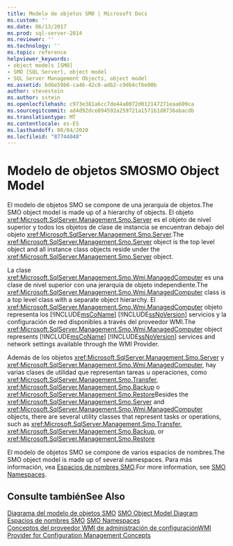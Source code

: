 ```yaml
---
title: Modelo de objetos SMO | Microsoft Docs
ms.custom: ''
ms.date: 06/13/2017
ms.prod: sql-server-2014
ms.reviewer: ''
ms.technology: ''
ms.topic: reference
helpviewer_keywords:
- object models [SMO]
- SMO [SQL Server], object model
- SQL Server Management Objects, object model
ms.assetid: bd6e59b6-ca46-42c0-adb2-c9d64cf6e00b
author: stevestein
ms.author: sstein
ms.openlocfilehash: c973e381a6cc7de44a0072d012147271eaa609ca
ms.sourcegitcommit: ad4d92dce894592a259721a1571b1d8736abacdb
ms.translationtype: MT
ms.contentlocale: es-ES
ms.lasthandoff: 08/04/2020
ms.locfileid: "87744048"
---
```

# <a name="smo-object-model"></a><span data-ttu-id="bea1c-102">Modelo de objetos SMO</span><span class="sxs-lookup"><span data-stu-id="bea1c-102">SMO Object Model</span></span>
  <span data-ttu-id="bea1c-103">El modelo de objetos SMO se compone de una jerarquía de objetos.</span><span class="sxs-lookup"><span data-stu-id="bea1c-103">The SMO object model is made up of a hierarchy of objects.</span></span> <span data-ttu-id="bea1c-104">El objeto <xref:Microsoft.SqlServer.Management.Smo.Server> es el objeto de nivel superior y todos los objetos de clase de instancia se encuentran debajo del objeto <xref:Microsoft.SqlServer.Management.Smo.Server>.</span><span class="sxs-lookup"><span data-stu-id="bea1c-104">The <xref:Microsoft.SqlServer.Management.Smo.Server> object is the top level object and all instance class objects reside under the <xref:Microsoft.SqlServer.Management.Smo.Server> object.</span></span>  
  
 <span data-ttu-id="bea1c-105">La clase <xref:Microsoft.SqlServer.Management.Smo.Wmi.ManagedComputer> es una clase de nivel superior con una jerarquía de objeto independiente.</span><span class="sxs-lookup"><span data-stu-id="bea1c-105">The <xref:Microsoft.SqlServer.Management.Smo.Wmi.ManagedComputer> class is a top level class with a separate object hierarchy.</span></span> <span data-ttu-id="bea1c-106">El <xref:Microsoft.SqlServer.Management.Smo.Wmi.ManagedComputer> objeto representa los [!INCLUDE[msCoName](../../includes/msconame-md.md)] [!INCLUDE[ssNoVersion](../../includes/ssnoversion-md.md)] servicios y la configuración de red disponibles a través del proveedor WMI.</span><span class="sxs-lookup"><span data-stu-id="bea1c-106">The <xref:Microsoft.SqlServer.Management.Smo.Wmi.ManagedComputer> object represents [!INCLUDE[msCoName](../../includes/msconame-md.md)] [!INCLUDE[ssNoVersion](../../includes/ssnoversion-md.md)] services and network settings available through the WMI Provider.</span></span>  
  
 <span data-ttu-id="bea1c-107">Además de los objetos <xref:Microsoft.SqlServer.Management.Smo.Server> y <xref:Microsoft.SqlServer.Management.Smo.Wmi.ManagedComputer>, hay varias clases de utilidad que representan tareas u operaciones, como <xref:Microsoft.SqlServer.Management.Smo.Transfer>, <xref:Microsoft.SqlServer.Management.Smo.Backup> o <xref:Microsoft.SqlServer.Management.Smo.Restore></span><span class="sxs-lookup"><span data-stu-id="bea1c-107">Besides the <xref:Microsoft.SqlServer.Management.Smo.Server> and <xref:Microsoft.SqlServer.Management.Smo.Wmi.ManagedComputer> objects, there are several utility classes that represent tasks or operations, such as <xref:Microsoft.SqlServer.Management.Smo.Transfer>, <xref:Microsoft.SqlServer.Management.Smo.Backup>, or <xref:Microsoft.SqlServer.Management.Smo.Restore></span></span>  
  
 <span data-ttu-id="bea1c-108">El modelo de objetos SMO se compone de varios espacios de nombres.</span><span class="sxs-lookup"><span data-stu-id="bea1c-108">The SMO object model is made up of several namespaces.</span></span> <span data-ttu-id="bea1c-109">Para más información, vea [Espacios de nombres SMO](smo-object-model-namespaces.md).</span><span class="sxs-lookup"><span data-stu-id="bea1c-109">For more information, see [SMO Namespaces](smo-object-model-namespaces.md).</span></span>  
  
## <a name="see-also"></a><span data-ttu-id="bea1c-110">Consulte también</span><span class="sxs-lookup"><span data-stu-id="bea1c-110">See Also</span></span>  
 <span data-ttu-id="bea1c-111">[Diagrama del modelo de objetos SMO](smo-object-model-diagram.md) </span><span class="sxs-lookup"><span data-stu-id="bea1c-111">[SMO Object Model Diagram](smo-object-model-diagram.md) </span></span>  
 <span data-ttu-id="bea1c-112">[Espacios de nombres SMO](smo-object-model-namespaces.md) </span><span class="sxs-lookup"><span data-stu-id="bea1c-112">[SMO Namespaces](smo-object-model-namespaces.md) </span></span>  
 [<span data-ttu-id="bea1c-113">Conceptos del proveedor WMI de administración de configuración</span><span class="sxs-lookup"><span data-stu-id="bea1c-113">WMI Provider for Configuration Management Concepts</span></span>](../wmi-provider-configuration/wmi-provider-for-configuration-management.md)  
  
  
